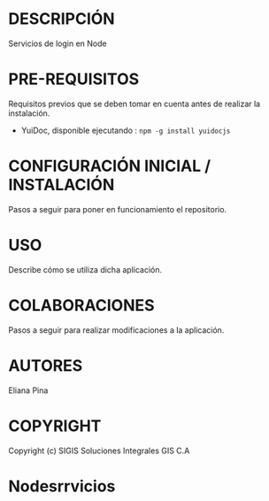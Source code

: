 DESCRIPCIÓN
========

Servicios de login en Node

PRE-REQUISITOS
========
Requisitos previos que se deben tomar en cuenta antes de realizar la instalación.

* YuiDoc, disponible ejecutando : ```npm -g install yuidocjs```

CONFIGURACIÓN INICIAL / INSTALACIÓN
========

Pasos a seguir para poner en funcionamiento el repositorio.

USO
========
Describe cómo se utiliza dicha aplicación.

COLABORACIONES
========
Pasos a seguir para realizar modificaciones a la aplicación.

AUTORES
========
Eliana Pina

COPYRIGHT
========
Copyright (c) SIGIS Soluciones Integrales GIS C.A
# Nodesrrvicios
